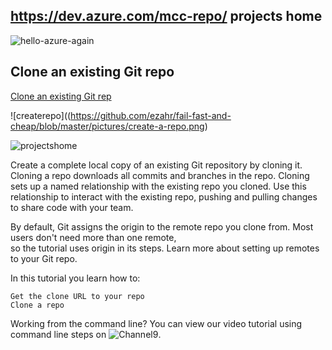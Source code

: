 ## https://dev.azure.com/mcc-repo/   projects home 



![hello-azure-again](https://github.com/ezahr/fail-fast-and-cheap/blob/master/pictures/DevOps_maakaf_wat_agile_begon.jpg)

## Clone an existing Git repo

[Clone an existing Git rep](https://docs.microsoft.com/en-us/azure/devops/repos/git/clone?view=azure-devops&tabs=visual-studio)

![createrepo]((https://github.com/ezahr/fail-fast-and-cheap/blob/master/pictures/create-a-repo.png)

![projectshome](dev-azure-com-projects-home-mcc-repo.png)

Create a complete local copy of an existing Git repository by cloning it. 
Cloning a repo downloads all commits and branches in the repo. 
Cloning sets up a named relationship with the existing repo you cloned. 
Use this relationship to interact with the existing repo, 
pushing and pulling changes to share code with your team.

By default, Git assigns the origin to the remote repo you clone from. Most users don't need more than one remote, \
so the tutorial uses origin in its steps. Learn more about setting up remotes to your Git repo.

In this tutorial you learn how to:

    Get the clone URL to your repo
    Clone a repo

Working from the command line? You can view our video tutorial using command line steps on ![Channel9](https://channel9.msdn.com/series/Team-Services-Git-Tutorial/Git-Tutorial-Create-a-repo-from-the-command-line).

